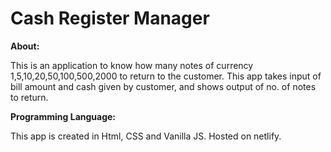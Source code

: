 # Cash Register Manager
<b>About:</b>
<p>This is an application to know how many notes of currency 1,5,10,20,50,100,500,2000 to return to the customer. This app takes input of bill amount and cash given by customer, and shows output of no. of notes to return.</p>

<b>Programming Language:</b>
<p>This app is created in Html, CSS and Vanilla JS. Hosted on netlify.</p>